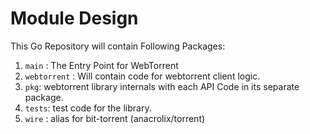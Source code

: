 # Module Design 

This Go Repository will contain Following Packages: 

1. `main` : The Entry Point for WebTorrent
2. `webtorrent` : Will contain code for webtorrent client logic. 
3. `pkg`: webtorrent library internals with each API Code in its separate package. 
4. `tests`: test code for the library. 
5. `wire` : alias for bit-torrent (anacrolix/torrent)




